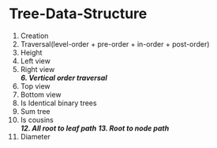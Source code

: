 # Tree-Data-Structure
  1. Creation
  2. Traversal(level-order + pre-order + in-order + post-order)
  3. Height
  4. Left view
  5. Right view <br> 
***6. Vertical order traversal***
  7.  Top view
  8.  Bottom view
  9.  Is Identical binary trees
  10. Sum tree
  11. Is cousins <br>
***12. All root to leaf path***
***13. Root to node path***
  14. Diameter
